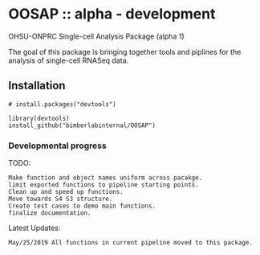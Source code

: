 # OOSAP :: alpha - development

OHSU-ONPRC Single-cell Analysis Package (alpha 1)

The goal of this package is bringing together tools and piplines for the analysis of single-cell RNASeq data.

## Installation

```{r }
# install.packages("devtools")

library(devtools)
install_github("bimberlabinternal/OOSAP")

```

### Developmental progress

TODO:
    
    Make function and object names uniform across pacakge.
    limit exported functions to pipeline starting points.
    Clean up and speed up functions.
    Move towards S4 S3 structure.
    Create test cases to demo main functions.
    finalize documentation.
    


Latest Updates:

    May/25/2019 All functions in current pipeline moved to this package.
